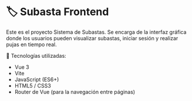 # 🏷️ Subasta Frontend
Este es el proyecto Sistema de Subastas.
Se encarga de la interfaz gráfica donde los usuarios pueden visualizar subastas, iniciar sesión y realizar pujas en tiempo real.

🚀 Tecnologías utilizadas:
- Vue 3
- Vite
- JavaScript (ES6+)
- HTML5 / CSS3
- Router de Vue (para la navegación entre páginas)
